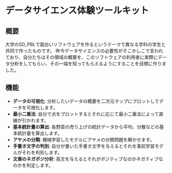 # データサイエンス体験ツールキット

## 概要

大学のSD_PBLで面白いソフトウェアを作るというテーマで異なる学科の学生と共同で作ったものです。
昨今データサイエンスの必要性がそこかしこで言われており、自分たちはその領域の概要を、このソフトウェアの利用者に実際にデータ分析をしてもらい、その一端を知ってもらえるようにすることを目標に作りました。

## 機能

- **データの可視化**: 分析したいデータの概要を二次元マップにプロットしてデータを可視化します。
- **最小二乗法**: 自分で点をプロットするとそれに応じて最小二乗法によって直線が引かれます。
- **基本統計量の算出**: 各野菜の売り上げの統計データから平均、分散などの基本統計量を算出します。
- **アヤメの分類**: 機械学習したモデルにアヤメの分類問題を解かせます。
- **手書き文字の判別**: 自分が書いた手書き文字を与えるとそれを事前学習モデルがそれを判別します。
- **文章のネガポジ分析**: 英文を与えるとそれがポジティブなのかネガティブなのかを判定します。

